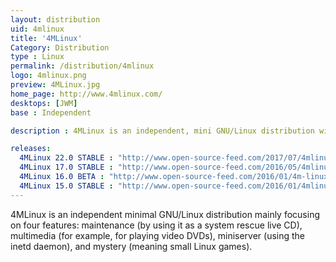 ```yaml
---
layout: distribution
uid: 4mlinux
title: '4MLinux'
Category: Distribution
type : Linux
permalink: /distribution/4mlinux
logo: 4mlinux.png
preview: 4MLinux.jpg
home_page: http://www.4mlinux.com/
desktops: [JWM]
base : Independent

description : 4MLinux is an independent, mini GNU/Linux distribution with main focus on maintenance, multimedia, minserver & mystery. Stories and updates on 4MLinux

releases:
  4MLinux 22.0 STABLE : "http://www.open-source-feed.com/2017/07/4mlinux-220-stable-released-with.html"
  4MLinux 17.0 STABLE : "http://www.open-source-feed.com/2016/05/4mlinux-170-stable-released.html"
  4MLinux 16.0 BETA : "http://www.open-source-feed.com/2016/01/4m-linux-160-beta-released.html"
  4MLinux 15.0 STABLE : "http://www.open-source-feed.com/2016/01/4mlinux-150-stable-released.html"
---
```


4MLinux is an independent minimal GNU/Linux distribution mainly focusing on four features: maintenance (by using it as a system rescue live CD), multimedia (for example, for playing video DVDs), miniserver (using the inetd daemon), and mystery (meaning small Linux games).
